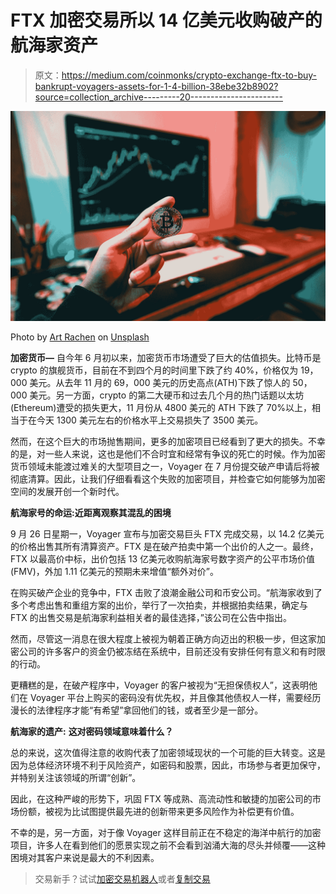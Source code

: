 # FTX 加密交易所以 14 亿美元收购破产的航海家资产

> 原文：<https://medium.com/coinmonks/crypto-exchange-ftx-to-buy-bankrupt-voyagers-assets-for-1-4-billion-38ebe32b8902?source=collection_archive---------20----------------------->

![](img/fae50fb8ee9a0ab61cbb815c7d6c84d6.png)

Photo by [Art Rachen](https://unsplash.com/@artrachen?utm_source=medium&utm_medium=referral) on [Unsplash](https://unsplash.com?utm_source=medium&utm_medium=referral)

**加密货币—** 自今年 6 月初以来，加密货币市场遭受了巨大的估值损失。比特币是 crypto 的旗舰货币，目前在不到四个月的时间里下跌了约 40%，价格仅为 19，000 美元。从去年 11 月的 69，000 美元的历史高点(ATH)下跌了惊人的 50，000 美元。另一方面，crypto 的第二大硬币和过去几个月的热门话题以太坊(Ethereum)遭受的损失更大，11 月份从 4800 美元的 ATH 下跌了 70%以上，相当于在今天 1300 美元左右的价格水平上交易损失了 3500 美元。

然而，在这个巨大的市场抛售期间，更多的加密项目已经看到了更大的损失。不幸的是，对一些人来说，这也是他们不合时宜和经常有争议的死亡的时候。作为加密货币领域未能渡过难关的大型项目之一，Voyager 在 7 月份提交破产申请后将被彻底清算。因此，让我们仔细看看这个失败的加密项目，并检查它如何能够为加密空间的发展开创一个新时代。

**航海家号的命运:近距离观察其混乱的困境**

9 月 26 日星期一，Voyager 宣布与加密交易巨头 FTX 完成交易，以 14.2 亿美元的价格出售其所有清算资产。FTX 是在破产拍卖中第一个出价的人之一。最终，FTX 以最高价中标，出价包括 13 亿美元收购航海家号数字资产的公平市场价值(FMV)，外加 1.11 亿美元的预期未来增值“额外对价”。

在购买破产企业的竞争中，FTX 击败了浪潮金融公司和币安公司。“航海家收到了多个考虑出售和重组方案的出价，举行了一次拍卖，并根据拍卖结果，确定与 FTX 的出售交易是航海家利益相关者的最佳选择，”该公司在公告中指出。

然而，尽管这一消息在很大程度上被视为朝着正确方向迈出的积极一步，但这家加密公司的许多客户的资金仍被冻结在系统中，目前还没有安排任何有意义和有时限的行动。

更糟糕的是，在破产程序中，Voyager 的客户被视为“无担保债权人”，这表明他们在 Voyager 平台上购买的密码没有优先权，并且像其他债权人一样，需要经历漫长的法律程序才能“有希望”拿回他们的钱，或者至少是一部分。

**航海家的遗产:** **这对密码领域意味着什么？**

总的来说，这次值得注意的收购代表了加密领域现状的一个可能的巨大转变。这是因为总体经济环境不利于风险资产，如密码和股票，因此，市场参与者更加保守，并特别关注该领域的所谓“创新”。

因此，在这种严峻的形势下，巩固 FTX 等成熟、高流动性和敏捷的加密公司的市场份额，被视为比试图提供最先进的创新带来更多风险作为补偿更有价值。

不幸的是，另一方面，对于像 Voyager 这样目前正在不稳定的海洋中航行的加密项目，许多人在看到他们的愿景实现之前不会看到汹涌大海的尽头并倾覆——这种困境对其客户来说是最大的不利因素。

> 交易新手？试试[加密交易机器人](/coinmonks/crypto-trading-bot-c2ffce8acb2a)或者[复制交易](/coinmonks/top-10-crypto-copy-trading-platforms-for-beginners-d0c37c7d698c)